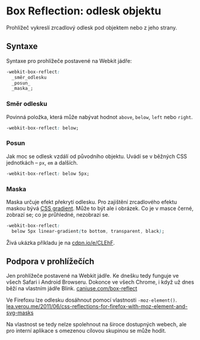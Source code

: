 Box Reflection: odlesk objektu
==============================

Prohlížeč vykreslí zrcadlový odlesk pod objektem nebo z jeho strany.

Syntaxe
-------

Syntaxe pro prohlížeče postavené na Webkit jádře:

```css
-webkit-box-reflect:
  _směr_odlesku
  _posun_
  _maska_;
```

### Směr odlesku

Povinná položka, která může nabývat hodnot `above`, `below`, `left` nebo `right`.

```css
-webkit-box-reflect: below;
```

### Posun

Jak moc se odlesk vzdálí od původního objektu. Uvádí se v běžných CSS jednotkách – `px`, `em` a dalších.

```css
-webkit-box-reflect: below 5px;
```

### Maska

Maska určuje efekt překrytí odlesku. Pro zajištění zrcadlového efektu maskou bývá [CSS gradient](css3-gradients.md). Může to být ale i obrázek. Co je v masce černé, zobrazí se; co je průhledné, nezobrazí se.

```css
-webkit-box-reflect:
  below 5px linear-gradient(to bottom, transparent, black);
```

Živá ukázka příkladu je na [cdpn.io/e/CLEhF](http://cdpn.io/e/CLEhF).

Podpora v prohlížečích
----------------------

Jen prohlížeče postavené na Webkit jádře. Ke dnešku tedy funguje ve všech Safari i Android Browseru. Dokonce ve všech Chrome, i když už dnes běží na vlastním jádře Blink. [caniuse.com/box-reflect](http://caniuse.com/box-reflect)

Ve Firefoxu lze odlesku dosáhnout pomocí vlastnosti `-moz-element()`. [lea.verou.me/2011/06/css-reflections-for-firefox-with-moz-element-and-svg-masks](http://lea.verou.me/2011/06/css-reflections-for-firefox-with-moz-element-and-svg-masks/)

Na vlastnost se tedy nelze spolehnout na široce dostupných webech, ale pro interní aplikace s omezenou cílovou skupinou se může hodit.

